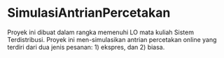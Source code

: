 # SimulasiAntrianPercetakan
Proyek ini dibuat dalam rangka memenuhi LO mata kuliah Sistem Terdistribusi. Proyek ini men-simulasikan antrian percetakan online yang terdiri dari dua jenis pesanan: 1) ekspres, dan 2) biasa.
